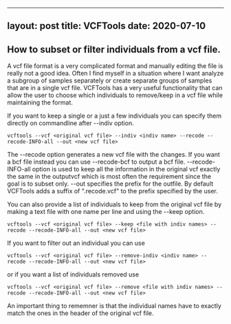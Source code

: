 
---
layout: post
title: VCFTools
date: 2020-07-10
---

## How to subset or filter individuals from a vcf file.

A vcf file format is a very complicated format and manually editing the file is really not a good idea. Often I find myself in a situation where I want analyze a subgroup of samples separately or create separate groups of samples that are in a single vcf file. VCFTools has a very useful functionality that can allow the user to choose which individuals to remove/keep in a vcf file while maintaining the format.

If you want to keep a single or a just a few individuals you can specify them directly on commandline after --indiv option. 

`vcftools --vcf <original vcf file> --indiv <indiv name> --recode --recode-INFO-all --out <new vcf file>`

The --recode option generates a new vcf file with the changes. If you want a bcf file instead you can use --recode-bcf to output a bcf file. --recode-INFO-all option is used to keep all the information in the original vcf exactly the same in the outputvcf which is most often the requirement since the goal is to subset only. --out specifies the prefix for the outfile. By default VCFTools adds a suffix of ".recode.vcf" to the prefix specified by the user. 

You can also provide a list of individuals to keep from the original vcf file by making a text file with one name per line and using the --keep option.

`vcftools --vcf <original vcf file> --keep <file with indiv names> --recode --recode-INFO-all --out <new vcf file>`

If you want to filter out an individual you can use

`vcftools --vcf <original vcf file> --remove-indiv <indiv name> --recode --recode-INFO-all --out <new vcf file>`

or if you want a list of individuals removed use

`vcftools --vcf <original vcf file> --remove <file with indiv names> --recode --recode-INFO-all --out <new vcf file>`

An important thing to rememner is that the individual names have to exactly match the ones in the header of the original vcf file.  
